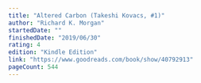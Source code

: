 ```yaml
---
title: "Altered Carbon (Takeshi Kovacs, #1)"
author: "Richard K. Morgan"
startedDate: ""
finishedDate: "2019/06/30"
rating: 4
edition: "Kindle Edition"
link: "https://www.goodreads.com/book/show/40792913"
pageCount: 544
---
```




